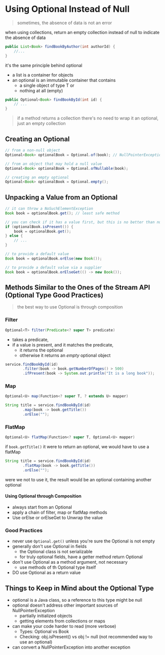 # Using Optional Instead of Null

> sometimes, the absence of data is not an error

when using collections, return an empty collection instead of null to indicate the absence of data

```java
public List<Book> findBookByAuthor(int authorId) {
    //...
}
```

it's the same principle behind optional

- a list is a container for objects
- an optional is an immutable container that contains
  - a single object of type T or 
  - nothing at all (empty)

```java
public Optional<Book> findBookById(int id) {
    // ...
}
```

> if a method returns a collection there's no need to wrap it an optional, just an empty collection

## Creating an Optional

```java
// from a non-null object
Optional<Book> optionalBook = Optional.of(book); // NullPointerException will be thrown if null

// from an object that may hold a null value
Optional<Book> optionalBook = Optional.ofNullable(book);

// creating an empty optional
Optional<Book> optionalBook = Optional.empty();
```

## Unpacking a Value from an Optional

```java
// it can throw a NoSuchElementException
Book book = optionalBook.get(); // least safe method

// you can check if it has a value first, but this is no better than null-checking
if (optionalBook.isPresent()) {
    book = optionalBook.get();
} else {
    // ...    
}
```

```java
// to provide a default value
Book book = optionalBook.orElse(new Book());

// to provide a default value via a supplier
Book book = optionalBook.orElseGet(() -> new Book());
```

## Methods Similar to the Ones of the Stream API (Optional Type Good Practices)

> the best way to use Optional is through composition

### Filter



```java
Optional<T> filter(Predicate<? super T> predicate)
```

- takes a predicate, 
- if a value is present, and it matches the predicate, 
  - it returns the optional
  - otherwise it returns an _empty_ optional object

```java
service.findBookById(id)
        .filter(book -> book.getNumberOfPages() > 500)
        .ifPresent(book -> System.out.println("It is a long book"));
```

### Map

```java
Optional<U> map(Function<? super T, ? extends U> mapper)
```

```java
String title = service.findBookById(id)
        .map(book -> book.getTitle())
        .orElse("");
```

### FlatMap

```java
Optional<U> flatMap(Function<? super T, Optional<U> mapper)
```

if `book.getTitle()` it were to return an optional, we would have to use a flatMap

```java
String title = service.findBookById(id)
        .flatMap(book -> book.getTitle())
        .orElse("");
```

were we not to use it, the result would be an optional containing another optional

#### Using Optional through Composition

- always start from an Optional
- apply a chain of filter, map or flatMap methods
- Use orElse or orElseGet to Unwrap the value

### Good Practices

- never use `Optional.get()` unless you're sure the Optional is not empty
- generally don't use Optional in fields
  - the Optional class is not serializable
  - for truly optional fields, have a getter method return Optional
- don't use Optional as a method argument, not necessary
  - use methods of th Optional type itself
- DO use Optional as a return value 

## Things to Keep in Mind about the Optional Type

- optional is a Java class, so a reference to this type might be null
- optional doesn't address other important sources of NullPointerException
  - partially initialized objects
  - getting elements from collections or maps
- can make your code harder to read (more verbose)
  - Types: Optional<Book> vs Book
  - Checking: obj.isPresent() vs obj != null (not recommended way to use an optional)
- can convert a NullPointerException into another exception
